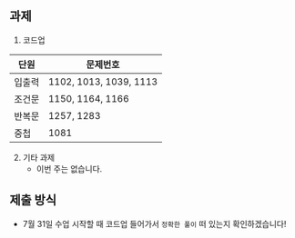 ## 과제

1. 코드업

| 단원 | 문제번호 |
|-----|-------|
| 입출력 | 1102, 1013, 1039, 1113 |
| 조건문 | 1150, 1164, 1166 |
| 반복문 | 1257, 1283 |
| 중첩 | 1081 |

2. 기타 과제
    - 이번 주는 없습니다.
    
## 제출 방식

- 7월 31일 수업 시작할 때 코드업 들어가서 `정확한 풀이` 떠 있는지 확인하겠습니다!